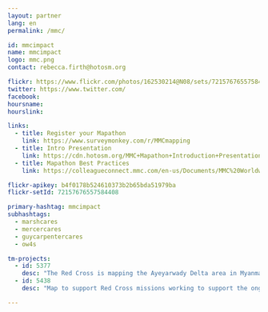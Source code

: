 ```yaml
---
layout: partner
lang: en
permalink: /mmc/

id: mmcimpact
name: mmcimpact
logo: mmc.png
contact: rebecca.firth@hotosm.org

flickr: https://www.flickr.com/photos/162530214@N08/sets/72157676557584408
twitter: https://www.twitter.com/
facebook:
hoursname:
hourslink:

links:
  - title: Register your Mapathon
    link: https://www.surveymonkey.com/r/MMCmapping
  - title: Intro Presentation
    link: https://cdn.hotosm.org/MMC+Mapathon+Introduction+Presentation_3.0.pptx
  - title: Mapathon Best Practices
    link: https://colleagueconnect.mmc.com/en-us/Documents/MMC%20Worldwide/Enterprise%20Functions/CSR/Mapathon%20Planning%20Best%20Practices.pdf

flickr-apikey: b4f0178b524610373b2b65bda51979ba
flickr-setId: 72157676557584408

primary-hashtag: mmcimpact
subhashtags:
  - marshcares
  - mercercares
  - guycarpentercares
  - ow4s

tm-projects:
  - id: 5377
    desc: "The Red Cross is mapping the Ayeyarwady Delta area in Myanmar as part of a multi-year mapping and data readiness activity to better understand where critical infrastructure and roads are to inform decision making during potential disasters. As recently as 2008 a cyclone killed at least 77,000 people with over 55,900 missing, and left about 2.5 million homeless. The map data will help the Red Cross to better understand where people live in relation to potential hazards so that we can help them be prepared for the disaster and so national decision makers can make better decisions in the immediate aftermath of a disaster."
  - id: 5438
    desc: "Map to support Red Cross missions working to support the ongoing humanitarian crisis in the Lake Chad area"

---
```

